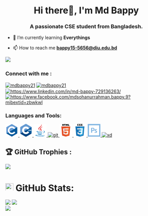 <h1 align="center">Hi there👋, I'm Md Bappy</h1>
<h3 align="center">A passionate CSE student from Bangladesh.</h3>

- 🌱 I’m currently learning **Everythings**

- 📫 How to reach me **bappy15-5656@diu.edu.bd**

[![](https://visitcount.itsvg.in/api?id=mdbappy21&icon=0&color=12)](https://visitcount.itsvg.in)

<h3 align="left">Connect with me :</h3>
<p align="left">
    <a href="https://t.me/mdbappy21" target="blank"> <img align="center" src="https://cdn-icons-png.flaticon.com/512/906/906377.png?w=360&t=st=1683094489~exp=1683095089~hmac=43c97521da5b4065130ee0031a2c299202eec9c4a81088225b7a2ed48047953c" alt="mdbappy21" height="30" width="30" /></a>
    <a href="https://wa.link/c79zkw" target="_blank"> <img align="center" src="https://upload.wikimedia.org/wikipedia/commons/thumb/6/6b/WhatsApp.svg/1024px-WhatsApp.svg.png" alt="mdbappy21" height="42" width="42" /></a>
    <a href="https://www.linkedin.com/in/md-bappy-729136263/" target="blank"><img align="center" src="https://raw.githubusercontent.com/rahuldkjain/github-profile-readme-generator/master/src/images/icons/Social/linked-in-alt.svg" alt="https://www.linkedin.com/in/md-bappy-729136263/" height="30" width="40" /></a>
    <a href="https://www.facebook.com/mdsohanurrahman.bappy.9?mibextid=ZbWKwL" target="blank"><img align="center" src="https://raw.githubusercontent.com/rahuldkjain/github-profile-readme-generator/master/src/images/icons/Social/facebook.svg" alt="https://www.facebook.com/mdsohanurrahman.bappy.9?mibextid=zbwkwl" height="30" width="40" /></a>
</p>

<h3 align="left">Languages and Tools:</h3>
<p align="left"> <a href="https://www.cprogramming.com/" target="_blank" rel="noreferrer"> <img src="https://raw.githubusercontent.com/devicons/devicon/master/icons/c/c-original.svg" alt="c" width="40" height="40"/> </a>
    <a href="https://www.w3schools.com/cpp/" target="_blank" rel="noreferrer"> <img src="https://raw.githubusercontent.com/devicons/devicon/master/icons/cplusplus/cplusplus-original.svg" alt="cplusplus" width="40" height="40"/> </a>
    <a href="https://www.java.com" target="_blank" rel="noreferrer"> <img src="https://raw.githubusercontent.com/devicons/devicon/master/icons/java/java-original.svg" alt="java" width="40" height="40"/> </a>
    <a href="https://git-scm.com/" target="_blank" rel="noreferrer"> <img src="https://www.vectorlogo.zone/logos/git-scm/git-scm-icon.svg" alt="git" width="40" height="40"/> </a>
    <a href="https://www.w3.org/html/" target="_blank" rel="noreferrer"> <img src="https://raw.githubusercontent.com/devicons/devicon/master/icons/html5/html5-original-wordmark.svg" alt="html5" width="40" height="40"/> </a>
    <a href="https://www.w3schools.com/css/" target="_blank" rel="noreferrer"> <img src="https://raw.githubusercontent.com/devicons/devicon/master/icons/css3/css3-original-wordmark.svg" alt="css3" width="40" height="40"/> </a>
    <a href="https://www.photoshop.com/en" target="_blank" rel="noreferrer"> <img src="https://raw.githubusercontent.com/devicons/devicon/master/icons/photoshop/photoshop-line.svg" alt="photoshop" width="40" height="40"/> </a>
    <a href="https://www.adobe.com/products/xd.html" target="_blank" rel="noreferrer"> <img src="https://cdn.worldvectorlogo.com/logos/adobe-xd.svg" alt="xd" width="40" height="40"/> </a>
</p>

## 🏆 GitHub Trophies :
![](https://github-profile-trophy.vercel.app/?username=mdbappy21&theme=onestar&no-frame=true&no-bg=false&margin-w=4)

# <img src="https://www.pinclipart.com/picdir/middle/568-5687753_statistic-clipart.png" alt="" style="height:25px;width:25px"/> GitHub Stats:
![](https://github-readme-stats.vercel.app/api?username=mdbappy21&theme=midnight-purple&hide_border=true&include_all_commits=false&count_private=false)
![](https://github-readme-streak-stats.herokuapp.com/?user=mdbappy21&theme=midnight-purple&hide_border=true)<br/>
![](https://github-readme-stats.vercel.app/api/top-langs/?username=mdbappy21&theme=midnight-purple&hide_border=true&include_all_commits=false&count_private=false&layout=compact)
